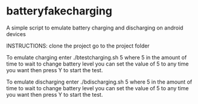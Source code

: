 # batteryfakecharging
A simple script to emulate battery charging and discharging on android devices

INSTRUCTIONS:
clone the project
go to the project folder

To emulate charging
enter ./btestcharging.sh  5
where 5 in the amount of time to wait to change battery level
you can set the value of 5 to any time you want
then press Y to start the test.

To emulate discharging
enter ./bdischarging.sh  5
where 5 in the amount of time to wait to change battery level
you can set the value of 5 to any time you want
then press Y to start the test.

